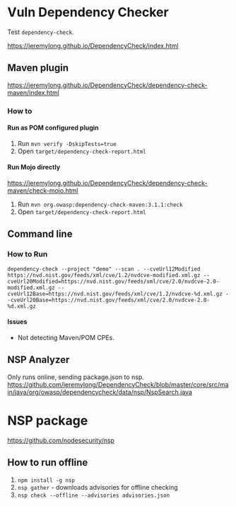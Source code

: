 # Vuln Dependency Checker

Test `dependency-check`.

https://jeremylong.github.io/DependencyCheck/index.html

## Maven plugin

https://jeremylong.github.io/DependencyCheck/dependency-check-maven/index.html

### How to

#### Run as POM configured plugin

1. Run `mvn verify -DskipTests=true`
1. Open `target/dependency-check-report.html`

#### Run Mojo directly

https://jeremylong.github.io/DependencyCheck/dependency-check-maven/check-mojo.html

1. Run `mvn org.owasp:dependency-check-maven:3.1.1:check`
1. Open `target/dependency-check-report.html`

## Command line

### How to Run

`dependency-check --project "demo" --scan . --cveUrl12Modified https://nvd.nist.gov/feeds/xml/cve/1.2/nvdcve-modified.xml.gz --cveUrl20Modified=https://nvd.nist.gov/feeds/xml/cve/2.0/nvdcve-2.0-modified.xml.gz --cveUrl12Base=https://nvd.nist.gov/feeds/xml/cve/1.2/nvdcve-%d.xml.gz --cveUrl20Base=https://nvd.nist.gov/feeds/xml/cve/2.0/nvdcve-2.0-%d.xml.gz`

#### Issues

- Not detecting Maven/POM CPEs.

## NSP Analyzer

Only runs online, sending package.json to nsp.
https://github.com/jeremylong/DependencyCheck/blob/master/core/src/main/java/org/owasp/dependencycheck/data/nsp/NspSearch.java


# NSP package

https://github.com/nodesecurity/nsp

## How to run offline

1. `npm install -g nsp`
1. `nsp gather` - downloads advisories for offline checking
1. `nsp check --offline --advisories advisories.json`
